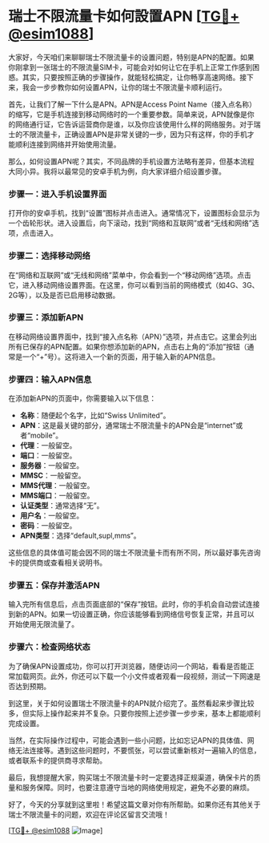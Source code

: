 # 瑞士不限流量卡如何設置APN [[TG💪+ @esim1088](https://t.me/s/esim1088)]

大家好，今天咱们来聊聊瑞士不限流量卡的设置问题，特别是APN的配置。如果你刚拿到一张瑞士的不限流量SIM卡，可能会对如何让它在手机上正常工作感到困惑。其实，只要按照正确的步骤操作，就能轻松搞定，让你畅享高速网络。接下来，我会一步步教你如何设置APN，让你的瑞士不限流量卡顺利运行。

首先，让我们了解一下什么是APN。APN是Access Point Name（接入点名称）的缩写，它是手机连接到移动网络时的一个重要参数。简单来说，APN就像是你的网络通行证，它告诉运营商你是谁，以及你应该使用什么样的网络服务。对于瑞士的不限流量卡，正确设置APN是非常关键的一步，因为只有这样，你的手机才能顺利连接到网络并开始使用流量。

那么，如何设置APN呢？其实，不同品牌的手机设置方法略有差异，但基本流程大同小异。我将以最常见的安卓手机为例，向大家详细介绍设置步骤。

### 步骤一：进入手机设置界面

打开你的安卓手机，找到“设置”图标并点击进入。通常情况下，设置图标会显示为一个齿轮形状。进入设置后，向下滚动，找到“网络和互联网”或者“无线和网络”选项，点击进入。

### 步骤二：选择移动网络

在“网络和互联网”或“无线和网络”菜单中，你会看到一个“移动网络”选项。点击它，进入移动网络设置界面。在这里，你可以看到当前的网络模式（如4G、3G、2G等），以及是否已启用移动数据。

### 步骤三：添加新APN

在移动网络设置界面中，找到“接入点名称（APN）”选项，并点击它。这里会列出所有已保存的APN配置。如果你想添加新的APN，点击右上角的“添加”按钮（通常是一个“+”号）。这将进入一个新的页面，用于输入新的APN信息。

### 步骤四：输入APN信息

在添加新APN的页面中，你需要输入以下信息：

- **名称**：随便起个名字，比如“Swiss Unlimited”。
- **APN**：这是最关键的部分，通常瑞士不限流量卡的APN会是“internet”或者“mobile”。
- **代理**：一般留空。
- **端口**：一般留空。
- **服务器**：一般留空。
- **MMSC**：一般留空。
- **MMS代理**：一般留空。
- **MMS端口**：一般留空。
- **认证类型**：通常选择“无”。
- **用户名**：一般留空。
- **密码**：一般留空。
- **APN类型**：选择“default,supl,mms”。

这些信息的具体值可能会因不同的瑞士不限流量卡而有所不同，所以最好事先咨询卡的提供商或查看相关说明书。

### 步骤五：保存并激活APN

输入完所有信息后，点击页面底部的“保存”按钮。此时，你的手机会自动尝试连接到新的APN。如果一切设置正确，你应该能够看到网络信号恢复正常，并且可以开始使用无限流量了。

### 步骤六：检查网络状态

为了确保APN设置成功，你可以打开浏览器，随便访问一个网站，看看是否能正常加载网页。此外，你还可以下载一个小文件或者观看一段视频，测试一下网速是否达到预期。

到这里，关于如何设置瑞士不限流量卡的APN就介绍完了。虽然看起来步骤比较多，但实际上操作起来并不复杂。只要你按照上述步骤一步步来，基本上都能顺利完成设置。

当然，在实际操作过程中，可能会遇到一些小问题，比如忘记APN的具体值、网络无法连接等。遇到这些问题时，不要慌张，可以尝试重新核对一遍输入的信息，或者联系卡的提供商寻求帮助。

最后，我想提醒大家，购买瑞士不限流量卡时一定要选择正规渠道，确保卡片的质量和服务保障。同时，也要注意遵守当地的网络使用规定，避免不必要的麻烦。

好了，今天的分享就到这里啦！希望这篇文章对你有所帮助。如果你还有其他关于瑞士不限流量卡的问题，欢迎在评论区留言交流哦！

[[TG💪+ @esim1088](https://t.me/s/esim1088) ![Image](https://i.postimg.cc/4NQfJmqS/Snipaste-2025-05-13-00-14-12.png)]